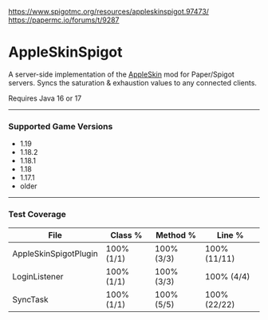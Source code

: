 https://www.spigotmc.org/resources/appleskinspigot.97473/  
https://papermc.io/forums/t/9287

# AppleSkinSpigot

A server-side implementation of the [AppleSkin](https://www.curseforge.com/minecraft/mc-mods/appleskin) mod for Paper/Spigot servers.  Syncs the saturation & exhaustion values to any connected clients.

Requires Java 16 or 17


---

### Supported Game Versions
- 1.19
- 1.18.2
- 1.18.1
- 1.18
- 1.17.1
- older

---

### Test Coverage

| File | Class % | Method % | Line % |
| --- | --- | --- | --- |
| AppleSkinSpigotPlugin | 100% (1/1) | 100% (3/3) | 100% (11/11) |
| LoginListener	| 100% (1/1) | 100% (3/3) | 100% (4/4) |
| SyncTask | 100% (1/1) | 100% (5/5)  | 100% (22/22) |
